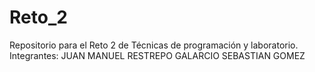 # Reto_2
Repositorio para el Reto 2 de Técnicas de programación y laboratorio.
Integrantes:
JUAN MANUEL RESTREPO GALARCIO
SEBASTIAN GOMEZ
